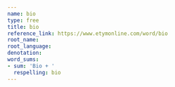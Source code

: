 ```yaml
---
name: bio
type: free
title: bio
reference_link: https://www.etymonline.com/word/bio
root_name: 
root_language: 
denotation: 
word_sums:
- sum: 'Bio + '
  respelling: bio
---
```

